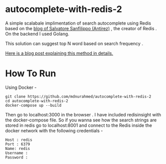 # autocomplete-with-redis-2

A simple scalabale implimentation of search autocomplete using Redis based on the [blog of Salvatore Sanfilippo (Antirez)](http://oldblog.antirez.com/post/autocomplete-with-redis.html) , the creator of Redis . On the backend I used Golang. 

This solution can suggest top N word based on search frequency .  

[Here is a blog post explaining this method in details.](https://dev.to/mdnurahmed/simple-scalable-search-autocomplete-systems-1j18)

# How To Run 
Using Docker - 
```
git clone https://github.com/mdnurahmed/autocomplete-with-redis-2
cd autocomplete-with-redis-2
docker-compose up --build
```

Then go to localhost:3000 in the browser . I have included redisinsight with the docker-compose file. So if you wanna see how the search strings are stored in redis go to localhost:8001 and connect to the Redis inside the docker network with the following credentials -

```
Host : redis 
Port : 6379 
Name: redis 
Username :
Password :
```
